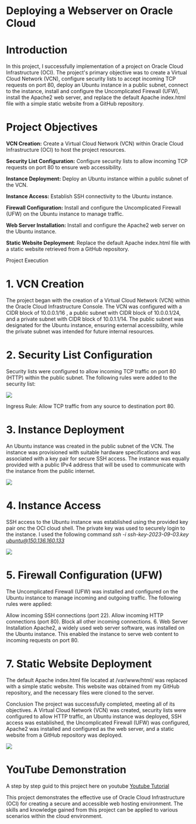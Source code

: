 # Deploying a Webserver on Oracle Cloud

# <b>Introduction</b>

In this project, I successfully implementation of a project on Oracle Cloud Infrastructure (OCI). The project's primary objective was to create a Virtual Cloud Network (VCN), configure security lists to accept incoming TCP requests on port 80, deploy an Ubuntu instance in a public subnet, connect to the instance, install and configure the Uncomplicated Firewall (UFW), install the Apache2 web server, and replace the default Apache index.html file with a simple static website from a GitHub repository.

# <b>Project Objectives</b>
<b>VCN Creation:</b> Create a Virtual Cloud Network (VCN) within Oracle Cloud Infrastructure (OCI) to host the project resources.

**Security List Configuration:** Configure security lists to allow incoming TCP requests on port 80 to ensure web accessibility.

**Instance Deployment:** Deploy an Ubuntu instance within a public subnet of the VCN.

**Instance Access:** Establish SSH connectivity to the Ubuntu instance.

**Firewall Configuration:** Install and configure the Uncomplicated Firewall (UFW) on the Ubuntu instance to manage traffic.

**Web Server Installation:** Install and configure the Apache2 web server on the Ubuntu instance.

**Static Website Deployment**: Replace the default Apache index.html file with a static website retrieved from a GitHub repository.

Project Execution
# 1. VCN Creation
The project began with the creation of a Virtual Cloud Network (VCN) within the Oracle Cloud Infrastructure Console. The VCN was configured with a CIDR block of 10.0.0.1/16 , a public subnet with CIDR block of 10.0.0.1/24, and a private subnet with CIDR block of 10.0.1.1/14. The public subnet was designated for the Ubuntu instance, ensuring external accessibility, while the private subnet was intended for future internal resources.

# 2. Security List Configuration
Security lists were configured to allow incoming TCP traffic on port 80 (HTTP) within the public subnet. The following rules were added to the security list:

<img src="https://i.imgur.com/enBQh5N.png">

Ingress Rule: Allow TCP traffic from any source to destination port 80.
# 3. Instance Deployment
An Ubuntu instance was created in the public subnet of the VCN. The instance was provisioned with suitable hardware specifications and was associated with a key pair for secure SSH access. The instance was equally provided with a public IPv4 address that will be used to communicate with the instance from the public internet.

<img src="https://i.imgur.com/u0eFeB0.png">

# 4. Instance Access
SSH access to the Ubuntu instance was established using the provided key pair onc the OCI cloud shell. The private key was used to securely login to the instance. I used the following command <i>ssh -i ssh-key-2023-09-03.key ubuntu@150.136.160.133</i>

<img src="https://i.imgur.com/irZmXTz.png">

# 5. Firewall Configuration (UFW)
The Uncomplicated Firewall (UFW) was installed and configured on the Ubuntu instance to manage incoming and outgoing traffic. The following rules were applied:

Allow incoming SSH connections (port 22).
Allow incoming HTTP connections (port 80).
Block all other incoming connections.
6. Web Server Installation
Apache2, a widely used web server software, was installed on the Ubuntu instance. This enabled the instance to serve web content to incoming requests on port 80.

# 7. Static Website Deployment
The default Apache index.html file located at /var/www/html/ was replaced with a simple static website. This website was obtained from my GitHub repository, and the necessary files were cloned to the server.

Conclusion
The project was successfully completed, meeting all of its objectives. A Virtual Cloud Network (VCN) was created, security lists were configured to allow HTTP traffic, an Ubuntu instance was deployed, SSH access was established, the Uncomplicated Firewall (UFW) was configured, Apache2 was installed and configured as the web server, and a static website from a GitHub repository was deployed.

<img src="https://i.imgur.com/24Ec1JI.png">

# YouTube Demonstration

A step by step guid to this project here on youtube <a href="https://www.youtube.com/watch?v=2KKESuTnyTM&list=PL9V0QedB-FPI1HwJTUFYdE05aSCZj1wnf">Youtube Tutorial</a>

This project demonstrates the effective use of Oracle Cloud Infrastructure (OCI) for creating a secure and accessible web hosting environment. The skills and knowledge gained from this project can be applied to various scenarios within the cloud environment.


